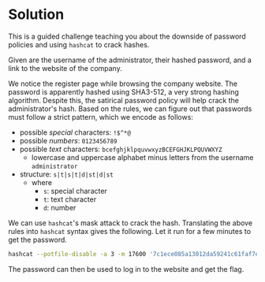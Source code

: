 # Solution
This is a guided challenge teaching you about the downside of password policies and using `hashcat` to crack hashes.

Given are the username of the administrator, their hashed password, and a link to the website of the company.

We notice the register page while browsing the company website. The password is apparently hashed using SHA3-512, a very strong hashing algorithm. Despite this, the satirical password policy will help crack the administrator's hash. Based on the rules, we can figure out that passwords must follow a strict pattern, which we encode as follows:
- possible *special* characters: `!$^*@`
- possible *numbers*: `0123456789`
- possible *text* characters: `bcefghjklpquvwxyzBCEFGHJKLPQUVWXYZ`
    - lowercase and uppercase alphabet minus letters from the username `administrator`
- structure: `s|t|s|t|d|st|d|st`
    - where
        - `s`: special character
        - `t`: text character
        - `d`: number

We can use `hashcat`'s mask attack to crack the hash. Translating the above rules into `hashcat` syntax gives the following. Let it run for a few minutes to get the password.
```sh
hashcat --potfile-disable -a 3 -m 17600 '7c1ece085a13012da59241c61faf7ea08ad6be5e4c766b30ece16d7aff7ba494150a47ea8bc995f6a77e02f32f625f167b0bc4cb2908bb642ff933b981703c7e' -1 'bcefghjklpquvwxyzBCEFGHJKLPQUVWXYZ' -2 '!$^*@' -3 'bcefghjklpquvwxyzBCEFGHJKLPQUVWXYZ!$^*@' '?2?1?2?1?d?3?d?3'
```

The password can then be used to log in to the website and get the flag.
